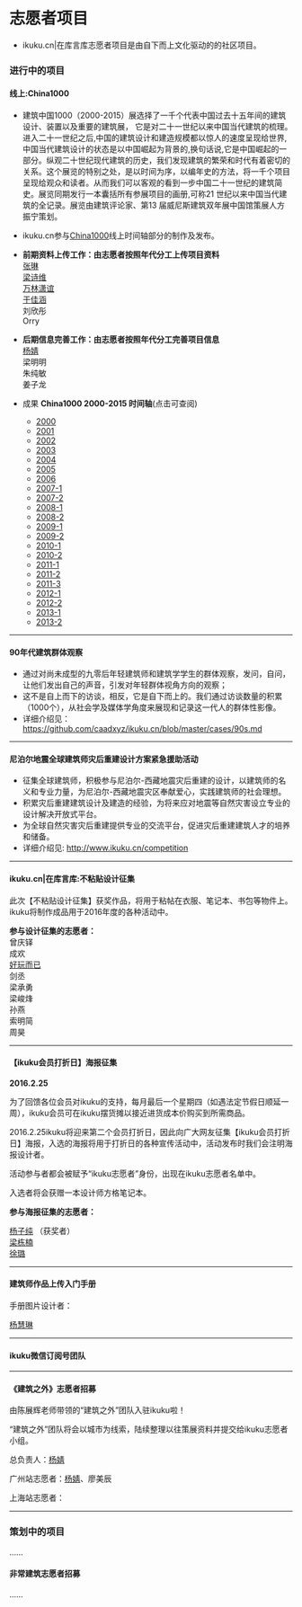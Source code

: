 # 志愿者项目

* ikuku.cn|在库言库志愿者项目是由自下而上文化驱动的的社区项目。

### 进行中的项目  

#### 线上:China1000
* 建筑中国1000（2000-2015）展选择了一千个代表中国过去十五年间的建筑设计、装置以及重要的建筑展， 它是对二十一世纪以来中国当代建筑的梳理。进入二十一世纪之后,中国的建筑设计和建造规模都以惊人的速度呈现给世界,中国当代建筑设计的状态是以中国崛起为背景的,换句话说,它是中国崛起的一部分。纵观二十世纪现代建筑的历史，我们发现建筑的繁荣和时代有着密切的关系。这个展览的特别之处，是以时间为序，以编年史的方法，将一千个项目呈现给观众和读者。从而我们可以客观的看到一步中国二十一世纪的建筑简史。展览同期发行一本囊括所有参展项目的画册,可称21 世纪以来中国当代建筑的全记录。展览由建筑评论家、第13 届威尼斯建筑双年展中国馆策展人方振宁策划。    
* ikuku.cn参与[China1000](http://www.ikuku.cn/user/32289)线上时间轴部分的制作及发布。  

* **前期资料上传工作：由志愿者按照年代分工上传项目资料**  
[张琳](http://www.ikuku.cn/name/9555)  
[梁诗维](http://www.ikuku.cn/name/9703)    
[万林潇谊](http://www.ikuku.cn/name/9549)   
[于佳涵](http://www.ikuku.cn/user/16843)  
刘欣彤      
Orry  

* **后期信息完善工作：由志愿者按照年代分工完善项目信息**  
[杨婧](http://www.ikuku.cn/user/17592)   
梁明明  
朱纯敏  
姜子龙  


* 成果 **China1000 2000-2015 时间轴**(点击可查阅)  
  * [2000](http://www.ikuku.cn/idea/5284)  
  * [2001](http://www.ikuku.cn/idea/5292)  
  * [2002](http://www.ikuku.cn/timeline/?idea=5303)  
  * [2003](http://www.ikuku.cn/timeline/?idea=5319)  
  * [2004](http://www.ikuku.cn/timeline/?idea=5323)  
  * [2005](http://www.ikuku.cn/timeline/?idea=5333)  
  * [2006](http://www.ikuku.cn/timeline/?idea=5343)  
  * [2007-1](http://www.ikuku.cn/timeline/?idea=5353)  
  * [2007-2](http://www.ikuku.cn/timeline/?idea=6098)  
  * [2008-1](http://www.ikuku.cn/timeline/?idea=5376)  
  * [2008-2](http://www.ikuku.cn/timeline/?idea=5396)  
  * [2009-1](http://www.ikuku.cn/timeline/?idea=5402)  
  * [2009-2](http://www.ikuku.cn/timeline/?idea=5420)  
  * [2010-1](http://www.ikuku.cn/timeline/?idea=5425)  
  * [2010-2](http://www.ikuku.cn/timeline/?idea=5446)  
  * [2011-1](http://www.ikuku.cn/timeline/?idea=5459)  
  * [2011-2](http://www.ikuku.cn/timeline/?idea=5479)  
  * [2011-3](http://www.ikuku.cn/timeline/?idea=6433)  
  * [2012-1](http://www.ikuku.cn/timeline/?idea=5477)  
  * [2012-2](http://www.ikuku.cn/timeline/?idea=5493)  
  * [2013-1](http://www.ikuku.cn/timeline/?idea=6650)  
  * [2013-2](http://www.ikuku.cn/timeline/?idea=6651)  

-----

#### 90年代建筑群体观察  

* 通过对尚未成型的九零后年轻建筑师和建筑学学生的群体观察，发问，自问，让他们发出自己的声音，引发对年轻群体视角方向的观察；
* 这不是自上而下的访谈，相反，它是自下而上的。我们通过访谈数量的积累（1000个），从社会学及媒体学角度来展现和记录这一代人的群体性影像。
* 详细介绍见： https://github.com/caadxyz/ikuku.cn/blob/master/cases/90s.md  


-------

#### 尼泊尔地震全球建筑师灾后重建设计方案紧急援助活动  

* 征集全球建筑师，积极参与尼泊尔-西藏地震灾后重建的设计，以建筑师的名义和专业力量，为尼泊尔-西藏地震灾区奉献爱心，实践建筑师的社会理想。
* 积累灾后重建建筑设计及建造的经验，为将来应对地震等自然灾害设立专业的设计解决开放式平台。
* 为全球自然灾害灾后重建提供专业的交流平台，促进灾后重建建筑人才的培养和储备。
* 详细介绍见: http://www.ikuku.cn/competition  

___________

#### ikuku.cn|在库言库:不粘贴设计征集  
此次【不粘贴设计征集】获奖作品，将用于粘帖在衣服、笔记本、书包等物件上。ikuku将制作成品用于2016年度的各种活动中。  

**参与设计征集的志愿者：**  
曾庆铎  
成欢  
[好玩而已](http://www.ikuku.cn/user/7839)    
剑丞  
梁承勇  
梁峻烽  
孙燕  
索明简  
周昊  

_____________  

#### 【ikuku会员打折日】海报征集 
 
**2016.2.25**   

为了回馈各位会员对ikuku的支持，每月最后一个星期四（如遇法定节假日顺延一周），ikuku会员可在ikuku摆货摊以接近进货成本价购买到所需商品。  

2016.2.25ikuku将迎来第二个会员打折日，因此向广大网友征集【ikuku会员打折日】海报，入选的海报将用于打折日的各种宣传活动中，活动发布时我们会注明海报设计者。  

活动参与者都会被赋予“ikuku志愿者”身份，出现在ikuku志愿者名单中。  

入选者将会获赠一本设计师方格笔记本。  

**参与海报征集的志愿者：**  

[杨子纯](http://www.ikuku.cn/user/36574)  （获奖者）  
[梁栋楠](http://www.ikuku.cn/user/14962)  
[徐璐](http://www.ikuku.cn/user/36781)  

_____________  

#### 建筑师作品上传入门手册  

手册图片设计者：  

[杨慧琳](http://www.ikuku.cn/user/17143)  

-------
 
#### ikuku微信订阅号团队  

-------  

#### 《建筑之外》志愿者招募  

由陈展辉老师带领的“建筑之外”团队入驻ikuku啦！  

“建筑之外”团队将会以城市为线索，陆续整理以往策展资料并提交给ikuku志愿者小组。  

总负责人：[杨婧](http://www.ikuku.cn/user/17592)  

广州站志愿者：[杨婧](http://www.ikuku.cn/user/17592)、廖美辰  

上海站志愿者：

_____________  

### 策划中的项目  




……  


#### 非常建筑志愿者招募 

……  





